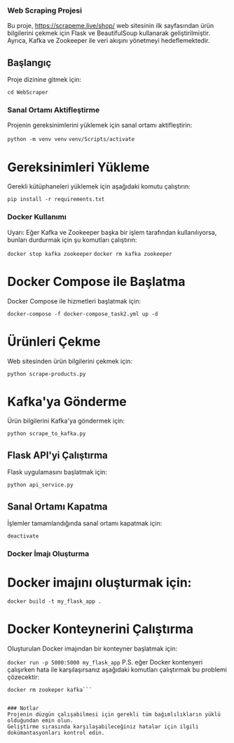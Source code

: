 
### Web Scraping Projesi ###

Bu proje, https://scrapeme.live/shop/ web sitesinin ilk sayfasından ürün bilgilerini çekmek için Flask ve BeautifulSoup kullanarak geliştirilmiştir. Ayrıca, Kafka ve Zookeeper ile veri akışını yönetmeyi hedeflemektedir.

## Başlangıç
Proje dizinine gitmek için:

`cd WebScraper`
### Sanal Ortamı Aktifleştirme
Projenin gereksinimlerini yüklemek için sanal ortamı aktifleştirin:

```python -m venv venv```
```venv/Scripts/activate```

# Gereksinimleri Yükleme
Gerekli kütüphaneleri yüklemek için aşağıdaki komutu çalıştırın:

```pip install -r requirements.txt```

### Docker Kullanımı
Uyarı:
Eğer Kafka ve Zookeeper başka bir işlem tarafından kullanılıyorsa, bunları durdurmak için şu komutları çalıştırın:

```docker stop kafka zookeeper```
```docker rm kafka zookeeper```

# Docker Compose ile Başlatma
Docker Compose ile hizmetleri başlatmak için:

```docker-compose -f docker-compose_task2.yml up -d```

# Ürünleri Çekme
Web sitesinden ürün bilgilerini çekmek için:

```python scrape-products.py```

# Kafka'ya Gönderme
Ürün bilgilerini Kafka'ya göndermek için:

```python scrape_to_kafka.py```

## Flask API'yi Çalıştırma
Flask uygulamasını başlatmak için:

```python api_service.py```


## Sanal Ortamı Kapatma
İşlemler tamamlandığında sanal ortamı kapatmak için:

```deactivate```


### Docker İmajı Oluşturma

# Docker imajını oluşturmak için:

```docker build -t my_flask_app .```

# Docker Konteynerini Çalıştırma
Oluşturulan Docker imajından bir konteyner başlatmak için:

```docker run -p 5000:5000 my_flask_app```
P.S. eğer Docker kontenyeri çalışırken hata ile karşılaşırsanız aşağıdaki komutları çalıştırmak bu problemi çözecektir:
```docker stop zookeeper kafka
docker rm zookeper kafka```


### Notlar
Projenin düzgün çalışabilmesi için gerekli tüm bağımlılıkların yüklü olduğundan emin olun.
Geliştirme sırasında karşılaşabileceğiniz hatalar için ilgili dokümantasyonları kontrol edin.
